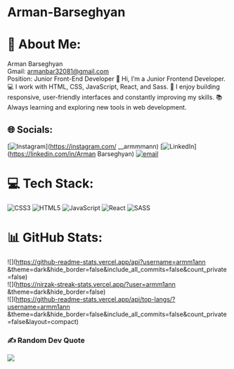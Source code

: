 # Arman-Barseghyan

# 💫 About Me:
Arman Barseghyan <br>Gmail: armanbar32081@gmail.com <br>Position: Junior Front-End Developer
👋 Hi, I’m a Junior Frontend Developer.
💻 I work with HTML, CSS, JavaScript, React, and Sass.
🎯 I enjoy building responsive, user-friendly interfaces and constantly improving my skills.
📚 Always learning and exploring new tools in web development.


## 🌐 Socials:
[![Instagram](https://img.shields.io/badge/Instagram-%23E4405F.svg?logo=Instagram&logoColor=white)](https://instagram.com/ __armmmann) [![LinkedIn](https://img.shields.io/badge/LinkedIn-%230077B5.svg?logo=linkedin&logoColor=white)](https://linkedin.com/in/Arman Barseghyan) [![email](https://img.shields.io/badge/Email-D14836?logo=gmail&logoColor=white)](mailto:armanbar32081@gmail.com) 

# 💻 Tech Stack:
![CSS3](https://img.shields.io/badge/css3-%231572B6.svg?style=for-the-badge&logo=css3&logoColor=white) ![HTML5](https://img.shields.io/badge/html5-%23E34F26.svg?style=for-the-badge&logo=html5&logoColor=white) ![JavaScript](https://img.shields.io/badge/javascript-%23323330.svg?style=for-the-badge&logo=javascript&logoColor=%23F7DF1E) ![React](https://img.shields.io/badge/react-%2320232a.svg?style=for-the-badge&logo=react&logoColor=%2361DAFB) ![SASS](https://img.shields.io/badge/SASS-hotpink.svg?style=for-the-badge&logo=SASS&logoColor=white)
# 📊 GitHub Stats:
![](https://github-readme-stats.vercel.app/api?username=armm1ann &theme=dark&hide_border=false&include_all_commits=false&count_private=false)<br/>
![](https://nirzak-streak-stats.vercel.app/?user=armm1ann &theme=dark&hide_border=false)<br/>
![](https://github-readme-stats.vercel.app/api/top-langs/?username=armm1ann &theme=dark&hide_border=false&include_all_commits=false&count_private=false&layout=compact)

### ✍️ Random Dev Quote
![](https://quotes-github-readme.vercel.app/api?type=horizontal&theme=radical)

